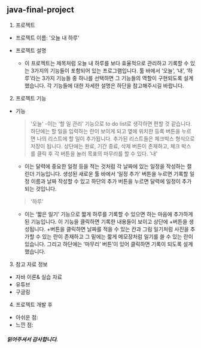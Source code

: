## java-final-project 

1. 프로젝트

-  프로젝트 이름: '오늘 내 하루'

-  프로젝트 설명
    - 이 프로젝트는 제목처럼 오늘 내 하루를 보다 효율적으로 관리하고 기록할 수 있는 3가지의 기능들이 포함되어 있는 프로그램입니다.
     툴 바에서 ‘오늘’, ‘내’, ‘하루’라는 3가지 기능들 중 하나를 선택하면 그 기능들의 역할이 구현되도록 설계했습니다. 
     각 기능들에 대한 자세한 설명은 하단을 참고해주시길 바랍니다.

2. 프로젝트 기능
- 기능
  > '오늘'
    -이는 ‘할 일 관리’ 기능으로 to do list로 생각하면 편할 것 같습니다. 
     하단에는 할 일을 입력하는 란이 보이게 되고 옆에 위치한 등록 버튼을 누르면 나의 리스트에 할 일이 추가됩니다. 
     추가된 리스트들은 체크박스 형식으로 저장이 됩니다. 
     상단에는 완료, 기간 종료, 삭제 버튼이 존재하고, 체크 박스를 클릭 후 각 버튼을 눌러 목표의 마무리를 할 수 있다.
  > '내'
    - 이는 달력에 중요한 일정 등을 적는 것처럼 각 날짜에 있는 일정을 작성하는 캘린더 기능입니다. 
  생성된 새로운 툴 바에서 ‘일정 추가’ 버튼을 누르면 기록할 일정 이름과 날짜 작성할 수 있고 하단의 추가 버튼을 누르면 달력에 일정이 추가되는 것입니다. 
  
  > '하루'
    - 이는 ‘짧은 일기’ 기능으로 짧게 하루를 기록할 수 있으면 하는 마음에 추가하게 된 기능입니다. 
  이 기능을 클릭하면 기록한 내용들이 보이고 상단에 +버튼을 생성됩니다. 
  +버튼을 클릭하면 날짜를 적을 수 있는 칸과 그림 일기처럼 사진을 추가할 수 있는 란이 존재하고 그 밑에는 짧게 메모장처럼 일기를 쓸 수 있는 란이 있습니다. 
  그리고 하단에는 ‘마무리’ 버튼’이 있어 클릭하면 기록이 되도록 설계했습니다.

3. 참고 자료 정보
- 자바 이론& 실습 자료
- 유튜브
- 구글링

4. 프로젝트 개발 후
- 아쉬운 점: 
- 느낀 점:

##### 읽어주셔서 감사합니다.
